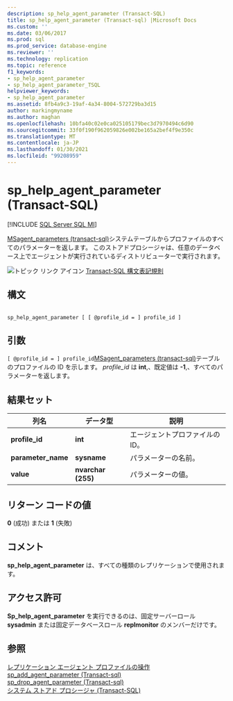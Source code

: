 ```yaml
---
description: sp_help_agent_parameter (Transact-SQL)
title: sp_help_agent_parameter (Transact-sql) |Microsoft Docs
ms.custom: ''
ms.date: 03/06/2017
ms.prod: sql
ms.prod_service: database-engine
ms.reviewer: ''
ms.technology: replication
ms.topic: reference
f1_keywords:
- sp_help_agent_parameter
- sp_help_agent_parameter_TSQL
helpviewer_keywords:
- sp_help_agent_parameter
ms.assetid: 8fb4a9c3-19af-4a34-8004-572729ba3d15
author: markingmyname
ms.author: maghan
ms.openlocfilehash: 10bfa40c02e0ca025105179bec3d7970494c6d90
ms.sourcegitcommit: 33f0f190f962059826e002be165a2bef4f9e350c
ms.translationtype: MT
ms.contentlocale: ja-JP
ms.lasthandoff: 01/30/2021
ms.locfileid: "99208959"
---
```

# <a name="sp_help_agent_parameter-transact-sql"></a>sp_help_agent_parameter (Transact-SQL)
[!INCLUDE [SQL Server SQL MI](../../includes/applies-to-version/sql-asdbmi.md)]

  [MSagent_parameters &#40;transact-sql&#41;](../../relational-databases/system-tables/msagent-parameters-transact-sql.md)システムテーブルからプロファイルのすべてのパラメーターを返します。 このストアドプロシージャは、任意のデータベース上でエージェントが実行されているディストリビューターで実行されます。  
  
 ![トピック リンク アイコン](../../database-engine/configure-windows/media/topic-link.gif "トピック リンク アイコン") [Transact-SQL 構文表記規則](../../t-sql/language-elements/transact-sql-syntax-conventions-transact-sql.md)  
  
## <a name="syntax"></a>構文  
  
```  
  
sp_help_agent_parameter [ [ @profile_id = ] profile_id ]  
```  
  
## <a name="arguments"></a>引数  
`[ @profile_id = ] profile_id`[MSagent_parameters &#40;transact-sql&#41;](../../relational-databases/system-tables/msagent-parameters-transact-sql.md)テーブルのプロファイルの ID を示します。 *profile_id* は **int**,、既定値は **-1**,、すべてのパラメーターを返します。  
  
## <a name="result-sets"></a>結果セット  
  
|列名|データ型|説明|  
|-----------------|---------------|-----------------|  
|**profile_id**|**int**|エージェントプロファイルの ID。|  
|**parameter_name**|**sysname**|パラメーターの名前。|  
|**value**|**nvarchar (255)**|パラメーターの値。|  
  
## <a name="return-code-values"></a>リターン コードの値  
 **0** (成功) または **1** (失敗)  
  
## <a name="remarks"></a>コメント  
 **sp_help_agent_parameter** は、すべての種類のレプリケーションで使用されます。  
  
## <a name="permissions"></a>アクセス許可  
 **Sp_help_agent_parameter** を実行できるのは、固定サーバーロール **sysadmin** または固定データベースロール **replmonitor** のメンバーだけです。  
  
## <a name="see-also"></a>参照  
 [レプリケーション エージェント プロファイルの操作](../../relational-databases/replication/agents/work-with-replication-agent-profiles.md)   
 [sp_add_agent_parameter &#40;Transact-sql&#41;](../../relational-databases/system-stored-procedures/sp-add-agent-parameter-transact-sql.md)   
 [sp_drop_agent_parameter &#40;Transact-sql&#41;](../../relational-databases/system-stored-procedures/sp-drop-agent-parameter-transact-sql.md)   
 [システム ストアド プロシージャ &#40;Transact-SQL&#41;](../../relational-databases/system-stored-procedures/system-stored-procedures-transact-sql.md)  
  
  
